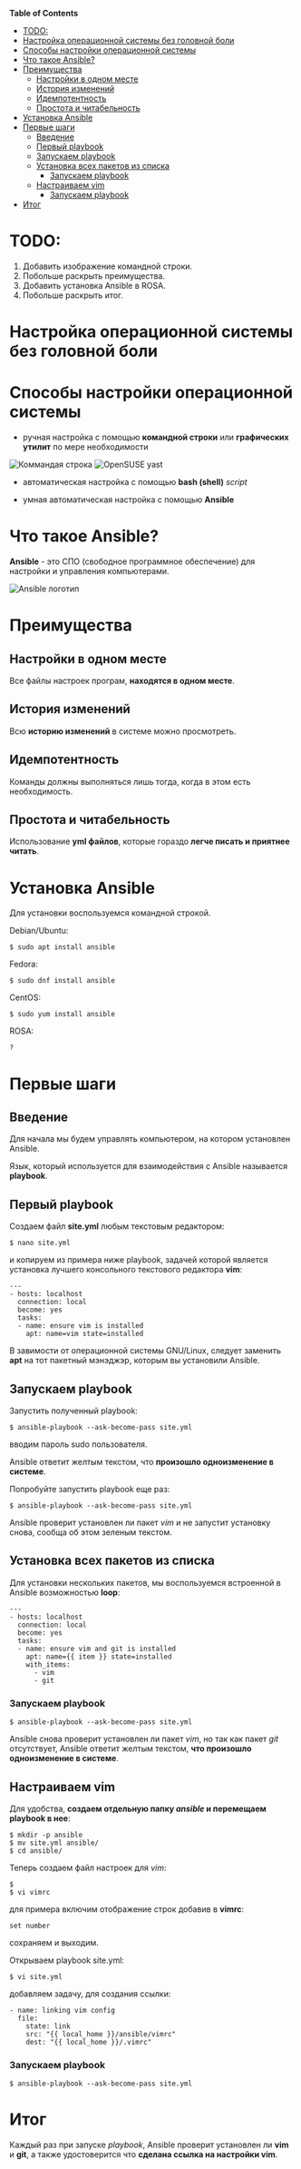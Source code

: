 <!-- markdown-toc start - Don't edit this section. Run M-x markdown-toc-generate-toc again -->
**Table of Contents**

- [TODO:](#todo)
- [Настройка операционной системы без головной боли](#настройка-операционной-системы-без-головной-боли)
- [Способы настройки операционной системы](#способы-настройки-операционной-системы)
- [Что такое Ansible?](#что-такое-ansible)
- [Преимущества](#преимущества)
    - [Настройки в одном месте](#настройки-в-одном-месте)
    - [История изменений](#история-изменений)
    - [Идемпотентность](#идемпотентность)
    - [Простота и читабельность](#простота-и-читабельность)
- [Установка Ansible](#установка-ansible)
- [Первые шаги](#первые-шаги)
    - [Введение](#введение)
    - [Первый playbook](#первый-playbook)
    - [Запускаем playbook](#запускаем-playbook)
    - [Установка всех пакетов из списка](#установка-всех-пакетов-из-списка)
        - [Запускаем playbook](#запускаем-playbook)
    - [Настраиваем vim](#настраиваем-vim)
        - [Запускаем playbook](#запускаем-playbook)
- [Итог](#итог)

<!-- markdown-toc end -->

TODO:
=====

1. Добавить изображение командной строки.
2. Побольше раскрыть преимущества.
3. Добавить установка Ansible в ROSA.
4. Побольше раскрыть итог.

Настройка операционной системы без головной боли
================================================

Способы настройки операционной системы
======================================

* ручная настройка с помощью **командной строки** или **графических утилит** по мере
  необходимости
  
![Коммандая строка]()
![OpenSUSE yast](http://opensuse-guide.org/images/screenshots/yast-controlcenter.png)

* автоматическая настройка с помощью **bash (shell)** *script*

* умная автоматическая настройка с помощью **Ansible**

Что такое Ansible?
==================

**Ansible** - это СПО (свободное программное обеспечение) для настройки и управления
компьютерами.

![Ansible логотип](https://worldvectorlogo.com/logos/ansible.svg)

Преимущества
============

Настройки в одном месте
-----------------------

Все файлы настроек програм, **находятся в одном месте**. 

История изменений
-----------------

Всю **историю изменений** в системе можно просмотреть.

Идемпотентность
---------------

Команды должны выполняться лишь тогда, когда в этом есть необходимость.

Простота и читабельность
------------------------

Использование **yml файлов**, которые гораздо **легче писать и приятнее читать**.

Установка Ansible
=================

Для установки воспользуемся командной строкой.

Debian/Ubuntu:

    $ sudo apt install ansible
    
Fedora:

    $ sudo dnf install ansible

CentOS:

    $ sudo yum install ansible

ROSA:

    ?
    
Первые шаги
===========

Введение
--------

Для начала мы будем управлять компьютером, на котором установлен Ansible.

Язык, который используется для взаимодействия с Ansible называется **playbook**.

Первый playbook
---------------

Создаем файл **site.yml** любым текстовым редактором:

    $ nano site.yml

и копируем из примера ниже playbook, задачей которой является установка лучшего
консольного текстового редактора **vim**:

    ---
    - hosts: localhost
      connection: local
      become: yes
      tasks:
      - name: ensure vim is installed
        apt: name=vim state=installed
    
В завимости от операционной системы GNU/Linux, следует заменить **apt** на тот
пакетный мэнэджэр, которым вы установили Ansible.

Запускаем playbook
------------------

Запустить полученный playbook:

    $ ansible-playbook --ask-become-pass site.yml

вводим пароль sudo пользователя.

Ansible ответит желтым текстом, что **произошло одноизменение в системе**.

Попробуйте запустить playbook еще раз:

    $ ansible-playbook --ask-become-pass site.yml

Ansible проверит установлен ли пакет *vim* и не запустит установку снова, сообща
об этом зеленым текстом.

Установка всех пакетов из списка
--------------------------------

Для установки нескольких пакетов, мы воспользуемся встроенной в Ansible
возможностью **loop**:

    ---
    - hosts: localhost
      connection: local
      become: yes
      tasks:
      - name: ensure vim and git is installed
        apt: name={{ item }} state=installed
        with_items:
          - vim
          - git

### Запускаем playbook ###

    $ ansible-playbook --ask-become-pass site.yml

Ansible снова проверит установлен ли пакет *vim*, но так как пакет *git*
отсутствует, Ansible ответит желтым текстом, **что произошло одноизменение в
системе**.

Настраиваем vim
---------------

Для удобства, **создаем отдельную папку *ansible* и перемещаем playbook в нее**:

    $ mkdir -p ansible
    $ mv site.yml ansible/
    $ cd ansible/

Теперь создаем файл настроек для *vim*:
    
    $ 
    $ vi vimrc
    
для примера включим отображение строк добавив в **vimrc**:

    set number
    
сохраняем и выходим.

Открываем playbook site.yml:

    $ vi site.yml
    
добавляем задачу, для создания ссылки:

    - name: linking vim config
      file:
        state: link
        src: "{{ local_home }}/ansible/vimrc"
        dest: "{{ local_home }}/.vimrc"
        
### Запускаем playbook ###

    $ ansible-playbook --ask-become-pass site.yml

Итог
====

Каждый раз при запуске *playbook*, Ansible проверит установлен ли **vim** и
**git**, а также удостоверится что **сделана ссылка на настройки vim**.
